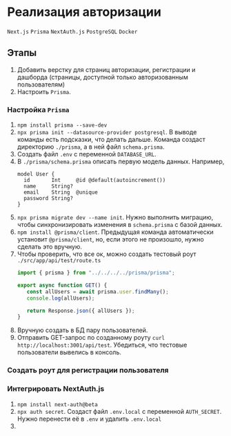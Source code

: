 # Реализация авторизации

`Next.js` `Prisma` `NextAuth.js` `PostgreSQL` `Docker`

## Этапы
1. Добавить верстку для страниц авторизации, регистрации и дашборда (страницы, доступной только авторизованным пользователям)
2. Настроить `Prisma`. 


### Настройка `Prisma`
1. `npm install prisma --save-dev`
2. `npx prisma init --datasource-provider postgresql`. В выводе команды есть подсказки, что делать дальше. Команда создаст директорию `./prisma`, а в ней файл `schema.prisma`. 
3. Создать файл `.env` с переменной `DATABASE_URL`. 
4. В `./prisma/schema.prisma` описать первую модель данных. Например,
    ```prisma
    model User {
      id       Int     @id @default(autoincrement())
      name     String?
      email    String  @unique
      password String?
    }
    ```
5. `npx prisma migrate dev --name init`. Нужно выполнить миграцию, чтобы синхронизировать изменения в `schema.prisma` с базой данных. 
6. `npm install @prisma/client`. Предыдущая команда автоматически установит `@prisma/client`, но, если этого не произошло, нужно сделать это вручную.
7. Чтобы проверить, что все ок, можно создать тестовый роут `./src/app/api/test/route.ts`
   ```typescript
   import { prisma } from "../../../../prisma/prisma";
   
   export async function GET() {
      const allUsers = await prisma.user.findMany();
      console.log(allUsers);
   
      return Response.json({ allUsers });
   }
   ```
8. Вручную создать в БД пару пользователей. 
9. Отправить GET-запрос по созданному роуту `curl http://localhost:3001/api/test`. Убедиться, что тестовые пользователи вывелись в консоль. 

### Создать роут для регистрации пользователя

### Интегрировать NextAuth.js
1. `npm install next-auth@beta`
2. `npx auth secret`. Создаст файл `.env.local` с переменной `AUTH_SECRET`. Нужно перенести её в `.env` и удалить `.env.local`
3. 
